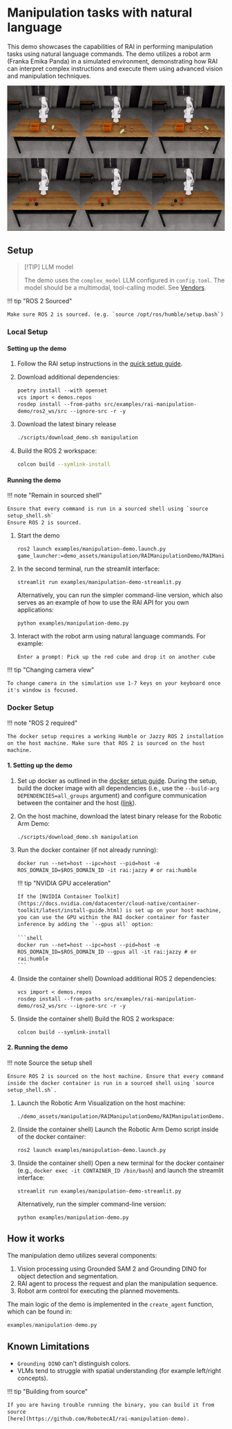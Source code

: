 # Manipulation tasks with natural language

This demo showcases the capabilities of RAI in performing manipulation tasks using natural language
commands. The demo utilizes a robot arm (Franka Emika Panda) in a simulated environment,
demonstrating how RAI can interpret complex instructions and execute them using advanced vision and
manipulation techniques.

![Manipulation Demo](../imgs/manipulation_demo.gif)

## Setup

> [!TIP] LLM model
>
> The demo uses the `complex_model` LLM configured in `config.toml`. The model should be a
> multimodal, tool-calling model. See [Vendors](../setup/vendors.md#llm-model-configuration-in-rai).

!!! tip "ROS 2 Sourced"

    Make sure ROS 2 is sourced. (e.g. `source /opt/ros/humble/setup.bash`)

### Local Setup

#### Setting up the demo

1. Follow the RAI setup instructions in the [quick setup guide](../setup/install.md#setting-up-developer-environment).
2. Download additional dependencies:

    ```shell
    poetry install --with openset
    vcs import < demos.repos
    rosdep install --from-paths src/examples/rai-manipulation-demo/ros2_ws/src --ignore-src -r -y
    ```

3. Download the latest binary release

    ```bash
    ./scripts/download_demo.sh manipulation
    ```

4. Build the ROS 2 workspace:

    ```bash
    colcon build --symlink-install
    ```

#### Running the demo

!!! note "Remain in sourced shell"

    Ensure that every command is run in a sourced shell using `source setup_shell.sh`
    Ensure ROS 2 is sourced.

1. Start the demo

    ```shell
    ros2 launch examples/manipulation-demo.launch.py game_launcher:=demo_assets/manipulation/RAIManipulationDemo/RAIManipulationDemo.GameLauncher
    ```

2. In the second terminal, run the streamlit interface:

    ```shell
    streamlit run examples/manipulation-demo-streamlit.py
    ```

    Alternatively, you can run the simpler command-line version, which also serves as an example of
    how to use the RAI API for you own applications:

    ```shell
    python examples/manipulation-demo.py
    ```

3. Interact with the robot arm using natural language commands. For example:

    ```
    Enter a prompt: Pick up the red cube and drop it on another cube
    ```

!!! tip "Changing camera view"

    To change camera in the simulation use 1-7 keys on your keyboard once it's window is focused.

### Docker Setup

!!! note "ROS 2 required"

    The docker setup requires a working Humble or Jazzy ROS 2 installation on the host machine. Make sure that ROS 2 is sourced on the host machine.

#### 1. Setting up the demo

1.  Set up docker as outlined in the [docker setup guide](../setup/setup_docker.md). During the setup, build the docker image with all dependencies (i.e., use the `--build-arg DEPENDENCIES=all_groups` argument)
    and configure communication between the container and the host ([link](../setup/setup_docker.md#2-set-up-communications-between-docker-and-host-optional)).

2.  On the host machine, download the latest binary release for the Robotic Arm Demo:

    ```shell
    ./scripts/download_demo.sh manipulation
    ```

3.  Run the docker container (if not already running):

    ```shell
    docker run --net=host --ipc=host --pid=host -e ROS_DOMAIN_ID=$ROS_DOMAIN_ID -it rai:jazzy # or rai:humble
    ```

    !!! tip "NVIDIA GPU acceleration"

        If the [NVIDIA Container Toolkit](https://docs.nvidia.com/datacenter/cloud-native/container-toolkit/latest/install-guide.html) is set up on your host machine, you can use the GPU within the RAI docker container for faster inference by adding the `--gpus all` option:

        ```shell
        docker run --net=host --ipc=host --pid=host -e ROS_DOMAIN_ID=$ROS_DOMAIN_ID --gpus all -it rai:jazzy # or rai:humble
        ```

4.  (Inside the container shell) Download additional ROS 2 dependencies:

    ```shell
    vcs import < demos.repos
    rosdep install --from-paths src/examples/rai-manipulation-demo/ros2_ws/src --ignore-src -r -y
    ```

5.  (Inside the container shell) Build the ROS 2 workspace:

    ```shell
    colcon build --symlink-install
    ```

#### 2. Running the demo

!!! note Source the setup shell

    Ensure ROS 2 is sourced on the host machine. Ensure that every command inside the docker container is run in a sourced shell using `source setup_shell.sh`.

1. Launch the Robotic Arm Visualization on the host machine:

    ```shell
    ./demo_assets/manipulation/RAIManipulationDemo/RAIManipulationDemo.GameLauncher
    ```

2. (Inside the container shell) Launch the Robotic Arm Demo script inside of the docker container:

    ```shell
    ros2 launch examples/manipulation-demo.launch.py
    ```

3. (Inside the container shell) Open a new terminal for the docker container (e.g., `docker exec -it CONTAINER_ID /bin/bash`) and launch the streamlit interface:

    ```shell
    streamlit run examples/manipulation-demo-streamlit.py
    ```

    Alternatively, run the simpler command-line version:

    ```shell
    python examples/manipulation-demo.py
    ```

## How it works

The manipulation demo utilizes several components:

1. Vision processing using Grounded SAM 2 and Grounding DINO for object detection and segmentation.
2. RAI agent to process the request and plan the manipulation sequence.
3. Robot arm control for executing the planned movements.

The main logic of the demo is implemented in the `create_agent` function, which can be found in:

```python
examples/manipulation-demo.py
```

## Known Limitations

-   `Grounding DINO` can't distinguish colors.
-   VLMs tend to struggle with spatial understanding (for example left/right concepts).

!!! tip "Building from source"

    If you are having trouble running the binary, you can build it from source
    [here](https://github.com/RobotecAI/rai-manipulation-demo).

